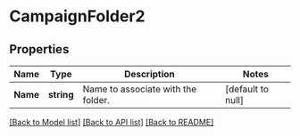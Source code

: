 # CampaignFolder2

## Properties
Name | Type | Description | Notes
------------ | ------------- | ------------- | -------------
**Name** | **string** | Name to associate with the folder. | [default to null]

[[Back to Model list]](../README.md#documentation-for-models) [[Back to API list]](../README.md#documentation-for-api-endpoints) [[Back to README]](../README.md)


